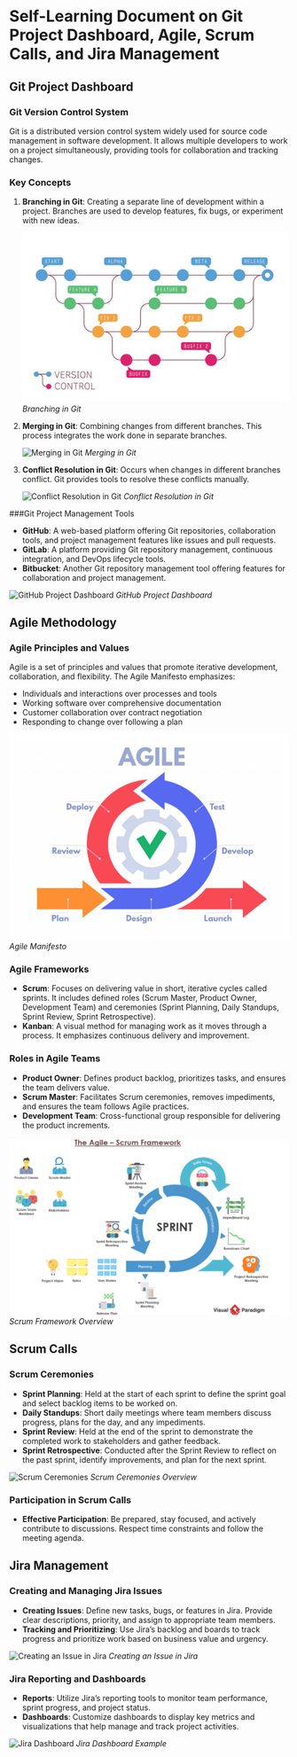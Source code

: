 # Self-Learning Document on Git Project Dashboard, Agile, Scrum Calls, and Jira Management

## Git Project Dashboard

### Git Version Control System
Git is a distributed version control system widely used for source code management in software development. It allows multiple developers to work on a project simultaneously, providing tools for collaboration and tracking changes.

### Key Concepts
1. **Branching in Git**: Creating a separate line of development within a project. Branches are used to develop features, fix bugs, or experiment with new ideas.

   ![Branching in Git](https://github.com/saiharitha1310/IMAGE/blob/main/360_F_497475123_YtIC8M306fNFzcysNec2XDvfDjaIhJQc.jpg)
   *Branching in Git*

2. **Merging in Git**: Combining changes from different branches. This process integrates the work done in separate branches.

   ![Merging in Git](https://git-scm.com/book/en/v2/images/basic-merging-1.png)
   *Merging in Git*

3. **Conflict Resolution in Git**: Occurs when changes in different branches conflict. Git provides tools to resolve these conflicts manually.

   ![Conflict Resolution in Git](https://git-scm.com/book/en/v2/images/basic-merging-2.png)
   *Conflict Resolution in Git*


###Git Project Management Tools
- **GitHub**: A web-based platform offering Git repositories, collaboration tools, and project management features like issues and pull requests.
- **GitLab**: A platform providing Git repository management, continuous integration, and DevOps lifecycle tools.
- **Bitbucket**: Another Git repository management tool offering features for collaboration and project management.

![GitHub Project Dashboard](https://docs.github.com/assets/cb-20744/images/help/repository/repo-browser.png)
*GitHub Project Dashboard*


## Agile Methodology

### Agile Principles and Values
Agile is a set of principles and values that promote iterative development, collaboration, and flexibility. The Agile Manifesto emphasizes:
- Individuals and interactions over processes and tools
- Working software over comprehensive documentation
- Customer collaboration over contract negotiation
- Responding to change over following a plan

![Agile Manifesto](https://github.com/saiharitha1310/IMAGE/blob/main/AGILE.png)
*Agile Manifesto*

### Agile Frameworks
- **Scrum**: Focuses on delivering value in short, iterative cycles called sprints. It includes defined roles (Scrum Master, Product Owner, Development Team) and ceremonies (Sprint Planning, Daily Standups, Sprint Review, Sprint Retrospective).
- **Kanban**: A visual method for managing work as it moves through a process. It emphasizes continuous delivery and improvement.

### Roles in Agile Teams
- **Product Owner**: Defines product backlog, prioritizes tasks, and ensures the team delivers value.
- **Scrum Master**: Facilitates Scrum ceremonies, removes impediments, and ensures the team follows Agile practices.
- **Development Team**: Cross-functional group responsible for delivering the product increments.

![Scrum Framework](https://github.com/saiharitha1310/IMAGE/blob/main/SCRUM.png)
*Scrum Framework Overview*

## Scrum Calls

### Scrum Ceremonies
- **Sprint Planning**: Held at the start of each sprint to define the sprint goal and select backlog items to be worked on.
- **Daily Standups**: Short daily meetings where team members discuss progress, plans for the day, and any impediments.
- **Sprint Review**: Held at the end of the sprint to demonstrate the completed work to stakeholders and gather feedback.
- **Sprint Retrospective**: Conducted after the Sprint Review to reflect on the past sprint, identify improvements, and plan for the next sprint.

![Scrum Ceremonies](https://scrumorg-website-prod.s3.amazonaws.com/drupal/inline-images/2018-04/ScrumFramework_web.png)
*Scrum Ceremonies Overview*

### Participation in Scrum Calls
- **Effective Participation**: Be prepared, stay focused, and actively contribute to discussions. Respect time constraints and follow the meeting agenda.

## Jira Management

### Creating and Managing Jira Issues
- **Creating Issues**: Define new tasks, bugs, or features in Jira. Provide clear descriptions, priority, and assign to appropriate team members.
- **Tracking and Prioritizing**: Use Jira’s backlog and boards to track progress and prioritize work based on business value and urgency.

![Creating an Issue in Jira](https://confluence.atlassian.com/legacyfs/online/723239517/creating_issue.png)
*Creating an Issue in Jira*

### Jira Reporting and Dashboards
- **Reports**: Utilize Jira’s reporting tools to monitor team performance, sprint progress, and project status.
- **Dashboards**: Customize dashboards to display key metrics and visualizations that help manage and track project activities.

![Jira Dashboard](https://support.crowdstrike.com/support/sfc/servlet.shepherd/version/download/06831000003vVTuAAM)
*Jira Dashboard Example*


